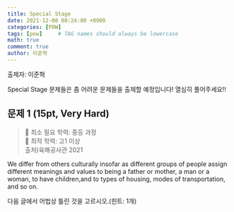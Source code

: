 ```yaml
---
title: Special Stage
date: 2021-12-08 08:24:00 +0900
categories: [POW]
tags: [pow]     # TAG names should always be lowercase
math: true
comment: true
author: 이준혁
---
```


출제자: 이준혁  

Special Stage 문제들은 좀 어려운 문제들을 출제할 예정입니다! 열심히 풀어주세요!!

## 문제 1 (15pt, Very Hard)

> 📙 최소 필요 학력: 중등 과정    
> 📔 최적 학력: 고1 이상  
> 출처)육해공사관 2021

We differ from others culturally insofar as different groups of people assign different meanings and values to being a father or mother, a man or a woman, to have children,and to types of housing, modes of transportation, and so on.

다음 글에서 어법상 틀린 것을 고르시오.(힌트: 1개)


